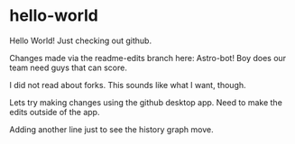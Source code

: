 # hello-world
Hello World! Just checking out github.

Changes made via the readme-edits branch here:
Astro-bot! Boy does our team need guys that can score.

I did not read about forks. This sounds like what I want, though.

Lets try making changes using the github desktop app. Need to make the edits outside of the app.

Adding another line just to see the history graph move.